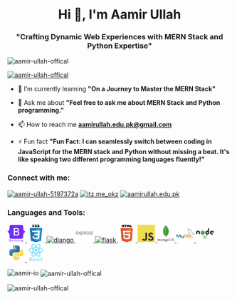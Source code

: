 <h1 align="center">Hi 👋, I'm Aamir Ullah</h1>
<h3 align="center">"Crafting Dynamic Web Experiences with MERN Stack and Python Expertise"</h3>

<p align="left"> <img src="https://komarev.com/ghpvc/?username=aamir-ullah-offical&label=Profile%20views&color=0e75b6&style=flat" alt="aamir-ullah-offical" /> </p>

<p align="left"> <a href="https://github.com/ryo-ma/github-profile-trophy"><img src="https://github-profile-trophy.vercel.app/?username=aamir-ullah-offical" alt="aamir-ullah-offical" /></a> </p>

- 🌱 I’m currently learning **"On a Journey to Master the MERN Stack"**

- 💬 Ask me about **"Feel free to ask me about MERN Stack and Python programming."**

- 📫 How to reach me **aamirullah.edu.pk@gmail.com**

- ⚡ Fun fact **"Fun Fact: I can seamlessly switch between coding in JavaScript for the MERN stack and Python without missing a beat. It's like speaking two different programming languages fluently!"**

<h3 align="left">Connect with me:</h3>
<p align="left">
<a href="https://linkedin.com/in/aamir-ullah-5197372a" target="blank"><img align="center" src="https://raw.githubusercontent.com/rahuldkjain/github-profile-readme-generator/master/src/images/icons/Social/linked-in-alt.svg" alt="aamir-ullah-5197372a" height="30" width="40" /></a>
<a href="https://instagram.com/itz.me_okz" target="blank"><img align="center" src="https://raw.githubusercontent.com/rahuldkjain/github-profile-readme-generator/master/src/images/icons/Social/instagram.svg" alt="itz.me_okz" height="30" width="40" /></a>
<a href="https://dribbble.com/aamirullah.edu.pk" target="blank"><img align="center" src="https://raw.githubusercontent.com/rahuldkjain/github-profile-readme-generator/master/src/images/icons/Social/dribbble.svg" alt="aamirullah.edu.pk" height="30" width="40" /></a>
</p>

<h3 align="left">Languages and Tools:</h3>
<p align="left"> <a href="https://getbootstrap.com" target="_blank" rel="noreferrer"> <img src="https://raw.githubusercontent.com/devicons/devicon/master/icons/bootstrap/bootstrap-plain-wordmark.svg" alt="bootstrap" width="40" height="40"/> </a> <a href="https://www.w3schools.com/css/" target="_blank" rel="noreferrer"> <img src="https://raw.githubusercontent.com/devicons/devicon/master/icons/css3/css3-original-wordmark.svg" alt="css3" width="40" height="40"/> </a> <a href="https://www.djangoproject.com/" target="_blank" rel="noreferrer"> <img src="https://cdn.worldvectorlogo.com/logos/django.svg" alt="django" width="40" height="40"/> </a> <a href="https://expressjs.com" target="_blank" rel="noreferrer"> <img src="https://raw.githubusercontent.com/devicons/devicon/master/icons/express/express-original-wordmark.svg" alt="express" width="40" height="40"/> </a> <a href="https://flask.palletsprojects.com/" target="_blank" rel="noreferrer"> <img src="https://www.vectorlogo.zone/logos/pocoo_flask/pocoo_flask-icon.svg" alt="flask" width="40" height="40"/> </a> <a href="https://www.w3.org/html/" target="_blank" rel="noreferrer"> <img src="https://raw.githubusercontent.com/devicons/devicon/master/icons/html5/html5-original-wordmark.svg" alt="html5" width="40" height="40"/> </a> <a href="https://developer.mozilla.org/en-US/docs/Web/JavaScript" target="_blank" rel="noreferrer"> <img src="https://raw.githubusercontent.com/devicons/devicon/master/icons/javascript/javascript-original.svg" alt="javascript" width="40" height="40"/> </a> <a href="https://www.mongodb.com/" target="_blank" rel="noreferrer"> <img src="https://raw.githubusercontent.com/devicons/devicon/master/icons/mongodb/mongodb-original-wordmark.svg" alt="mongodb" width="40" height="40"/> </a> <a href="https://www.mysql.com/" target="_blank" rel="noreferrer"> <img src="https://raw.githubusercontent.com/devicons/devicon/master/icons/mysql/mysql-original-wordmark.svg" alt="mysql" width="40" height="40"/> </a> <a href="https://nodejs.org" target="_blank" rel="noreferrer"> <img src="https://raw.githubusercontent.com/devicons/devicon/master/icons/nodejs/nodejs-original-wordmark.svg" alt="nodejs" width="40" height="40"/> </a> <a href="https://www.python.org" target="_blank" rel="noreferrer"> <img src="https://raw.githubusercontent.com/devicons/devicon/master/icons/python/python-original.svg" alt="python" width="40" height="40"/> </a> <a href="https://reactjs.org/" target="_blank" rel="noreferrer"> <img src="https://raw.githubusercontent.com/devicons/devicon/master/icons/react/react-original-wordmark.svg" alt="react" width="40" height="40"/> </a> </p>

<p><img align="left" src="https://github-readme-stats.vercel.app/api/top-langs?username=aamir-ullah-offical&show_icons=true&locale=en&layout=compact" alt="aamir-io" /></p>

<p>&nbsp;<img align="center" src="https://github-readme-stats.vercel.app/api?username=aamir-ullah-offical&show_icons=true&locale=en" alt="aamir-ullah-offical" /></p>

<p><img align="center" src="https://github-readme-streak-stats.herokuapp.com/?user=aamir-ullah-offical&show_icons" alt="aamir-ullah-offical" /></p>

